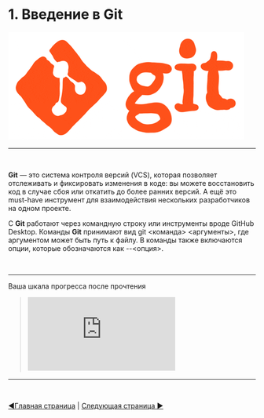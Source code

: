 # **1. Введение в Git**

![git-gif](3f3146405a41d6f9f5dc77ec8662f42cfb43382e.gif)

___

&nbsp;

**Git** — это система контроля версий (VCS), которая позволяет отслеживать и фиксировать изменения в коде: вы можете восстановить код в случае сбоя или откатить до более ранних версий. А ещё это must-have инструмент для взаимодействия нескольких разработчиков на одном проекте.

С **Git** работают через командную строку или инструменты вроде GitHub Desktop. Команды **Git** принимают вид git <команда> <аргументы>, где аргументом может быть путь к файлу. В команды также включаются опции, которые обозначаются как --<опция>.

&nbsp; 

____


Ваша шкала прогресса после прочтения
> ![progress](http://www.yarntomato.com/percentbarmaker/button.php?barPosition=10&leftFill=%23FF0000 "progress")
_____

&nbsp;

[◀️Главная страница](readme.md) | [Следующая страница ▶️](paragraph_2.md
)